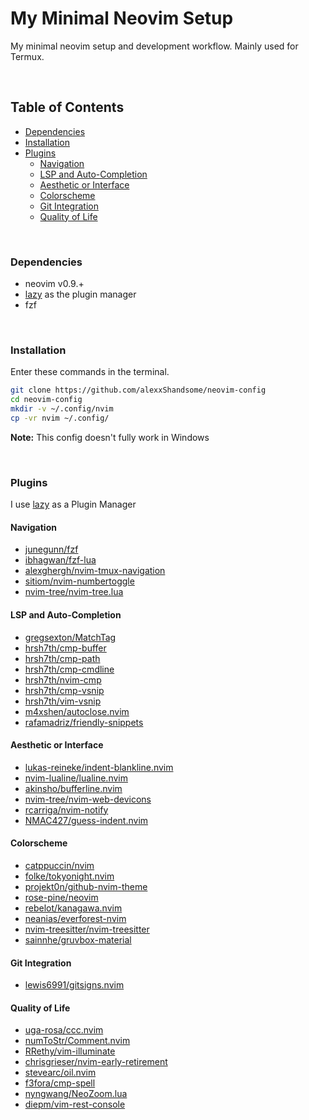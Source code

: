 # My Minimal  Neovim Setup

My minimal neovim setup and development workflow. Mainly used for Termux.

<br>

## Table of Contents

* [Dependencies](#dependencies)
* [Installation](#installation)
* [Plugins](#plugins)
   + [Navigation](#navigation)
   + [LSP and Auto-Completion](#lsp-and-auto-completion)
   + [Aesthetic or Interface](#aesthetic-or-interface)
   + [Colorscheme](#colorscheme)
   + [Git Integration](#git-integration)
   + [Quality of Life](#quality-of-life)

<br>


### Dependencies

* neovim v0.9.+
* [lazy](https://github.com/folke/lazy.nvim) as the plugin manager
* fzf

<br>


### Installation

Enter these commands in the terminal.
```bash
git clone https://github.com/alexxShandsome/neovim-config
cd neovim-config
mkdir -v ~/.config/nvim
cp -vr nvim ~/.config/
```

**Note:** This config doesn't fully work in Windows

<br>

### Plugins

I use [lazy](https://github.com/folke/lazy.nvim) as a Plugin Manager

#### Navigation

* [junegunn/fzf                   ](https://github.com/junegunn/fzf)
* [ibhagwan/fzf-lua               ](https://github.com/ibhagwan/fzf-lua)
* [alexghergh/nvim-tmux-navigation](https://github.com/alexghergh/nvim-tmux-navigation)
* [sitiom/nvim-numbertoggle       ](https://github.com/sitiom/nvim-numbertoggle)
* [nvim-tree/nvim-tree.lua        ](https://github.com/nvim-tree/nvim-tree.lua)

#### LSP and Auto-Completion

* [gregsexton/MatchTag         ](https://github.com/gregsexton/MatchTag)
* [hrsh7th/cmp-buffer          ](https://github.com/hrsh7th/cmp-buffer)
* [hrsh7th/cmp-path            ](https://github.com/hrsh7th/cmp-path)
* [hrsh7th/cmp-cmdline         ](https://github.com/hrsh7th/cmp-cmdline)
* [hrsh7th/nvim-cmp            ](https://github.com/hrsh7th/nvim-cmp)
* [hrsh7th/cmp-vsnip           ](https://github.com/hrsh7th/cmp-vsnip)
* [hrsh7th/vim-vsnip           ](https://github.com/hrsh7th/vim-vsnip)
* [m4xshen/autoclose.nvim      ](https://github.com/m4xshen/autoclose.nvim)
* [rafamadriz/friendly-snippets](https://github.com/rafamadriz/friendly-snippets)

#### Aesthetic or Interface

* [lukas-reineke/indent-blankline.nvim](https://github.com/lukas-reineke/indent-blankline.nvim)
* [nvim-lualine/lualine.nvim          ](https://github.com/nvim-lualine/lualine.nvim)
* [akinsho/bufferline.nvim            ](https://github.com/akinsho/bufferline.nvim)
* [nvim-tree/nvim-web-devicons        ](https://github.com/nvim-tree/nvim-web-devicons)
* [rcarriga/nvim-notify               ](https://github.com/rcarriga/nvim-notify)
* [NMAC427/guess-indent.nvim          ](https://github.com/NMAC427/guess-indent.nvim)

#### Colorscheme

* [catppuccin/nvim                ](https://github.com/catppuccin/nvim)
* [folke/tokyonight.nvim          ](https://github.com/folke/tokyonight.nvim)
* [projekt0n/github-nvim-theme    ](https://github.com/projekt0n/github-nvim-theme)
* [rose-pine/neovim               ](https://github.com/rose-pine/neovim)
* [rebelot/kanagawa.nvim          ](https://github.com/rebelot/kanagawa.nvim)
* [neanias/everforest-nvim        ](https://github.com/neanias/everforest-nvim)
* [nvim-treesitter/nvim-treesitter](https://github.com/nvim-treesitter/nvim-treesitter)
* [sainnhe/gruvbox-material       ](https://github.com/sainnhe/gruvbox-material)

#### Git Integration

* [lewis6991/gitsigns.nvim](https://github.com/lewis6991/gitsigns.nvim)

#### Quality of Life

* [uga-rosa/ccc.nvim                 ](https://github.com/uga-rosa/ccc.nvim)
* [numToStr/Comment.nvim             ](https://github.com/numToStr/Comment.nvim)
* [RRethy/vim-illuminate             ](https://github.com/RRethy/vim-illuminate)
* [chrisgrieser/nvim-early-retirement](https://github.com/chrisgrieser/nvim-early-retirement)
* [stevearc/oil.nvim                 ](https://github.com/stevearc/oil.nvim)
* [f3fora/cmp-spell                  ](https://github.com/f3fora/cmp-spell)
* [nyngwang/NeoZoom.lua              ](https://github.com/nyngwang/NeoZoom.lua/)
* [diepm/vim-rest-console            ](https://github.com/diepm/vim-rest-console)

